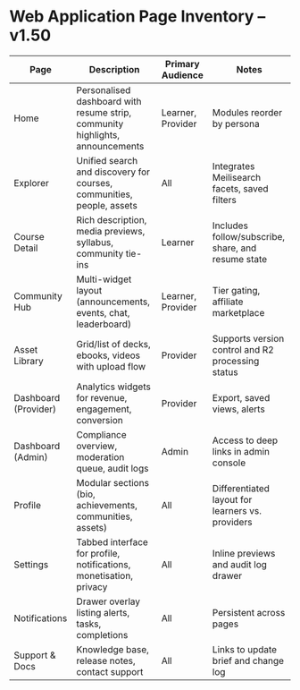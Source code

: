 # Web Application Page Inventory – v1.50

| Page | Description | Primary Audience | Notes |
| --- | --- | --- | --- |
| Home | Personalised dashboard with resume strip, community highlights, announcements | Learner, Provider | Modules reorder by persona |
| Explorer | Unified search and discovery for courses, communities, people, assets | All | Integrates Meilisearch facets, saved filters |
| Course Detail | Rich description, media previews, syllabus, community tie-ins | Learner | Includes follow/subscribe, share, and resume state |
| Community Hub | Multi-widget layout (announcements, events, chat, leaderboard) | Learner, Provider | Tier gating, affiliate marketplace |
| Asset Library | Grid/list of decks, ebooks, videos with upload flow | Provider | Supports version control and R2 processing status |
| Dashboard (Provider) | Analytics widgets for revenue, engagement, conversion | Provider | Export, saved views, alerts |
| Dashboard (Admin) | Compliance overview, moderation queue, audit logs | Admin | Access to deep links in admin console |
| Profile | Modular sections (bio, achievements, communities, assets) | All | Differentiated layout for learners vs. providers |
| Settings | Tabbed interface for profile, notifications, monetisation, privacy | All | Inline previews and audit log drawer |
| Notifications | Drawer overlay listing alerts, tasks, completions | All | Persistent across pages |
| Support & Docs | Knowledge base, release notes, contact support | All | Links to update brief and change log |
